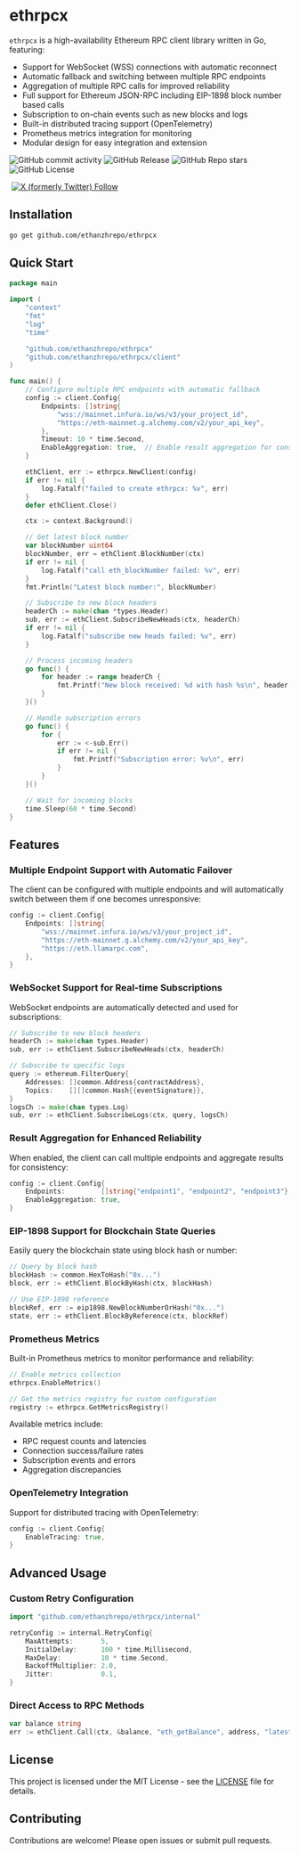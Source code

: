 # ethrpcx

`ethrpcx` is a high-availability Ethereum RPC client library written in Go, featuring:

- Support for WebSocket (WSS) connections with automatic reconnect
- Automatic fallback and switching between multiple RPC endpoints
- Aggregation of multiple RPC calls for improved reliability
- Full support for Ethereum JSON-RPC including EIP-1898 block number based calls
- Subscription to on-chain events such as new blocks and logs
- Built-in distributed tracing support (OpenTelemetry)
- Prometheus metrics integration for monitoring
- Modular design for easy integration and extension

![GitHub commit activity](https://img.shields.io/github/commit-activity/w/ethanzhrepo/ethrpcx)
![GitHub Release](https://img.shields.io/github/v/release/ethanzhrepo/ethrpcx)
![GitHub Repo stars](https://img.shields.io/github/stars/ethanzhrepo/ethrpcx)
![GitHub License](https://img.shields.io/github/license/ethanzhrepo/ethrpcx)


<a href="https://t.me/ethanatca"><img alt="" src="https://img.shields.io/badge/Telegram-%40ethanatca-blue" /></a>
<a href="https://x.com/intent/follow?screen_name=0x99_Ethan">
<img alt="X (formerly Twitter) Follow" src="https://img.shields.io/twitter/follow/0x99_Ethan">
</a>


## Installation

```bash
go get github.com/ethanzhrepo/ethrpcx
```

## Quick Start

```go
package main

import (
    "context"
    "fmt"
    "log"
    "time"

    "github.com/ethanzhrepo/ethrpcx"
    "github.com/ethanzhrepo/ethrpcx/client"
)

func main() {
    // Configure multiple RPC endpoints with automatic fallback
    config := client.Config{
        Endpoints: []string{
            "wss://mainnet.infura.io/ws/v3/your_project_id",
            "https://eth-mainnet.g.alchemy.com/v2/your_api_key",
        },
        Timeout: 10 * time.Second,
        EnableAggregation: true,  // Enable result aggregation for consistency
    }

    ethClient, err := ethrpcx.NewClient(config)
    if err != nil {
        log.Fatalf("failed to create ethrpcx: %v", err)
    }
    defer ethClient.Close()

    ctx := context.Background()

    // Get latest block number
    var blockNumber uint64
    blockNumber, err = ethClient.BlockNumber(ctx)
    if err != nil {
        log.Fatalf("call eth_blockNumber failed: %v", err)
    }
    fmt.Println("Latest block number:", blockNumber)

    // Subscribe to new block headers
    headerCh := make(chan *types.Header)
    sub, err := ethClient.SubscribeNewHeads(ctx, headerCh)
    if err != nil {
        log.Fatalf("subscribe new heads failed: %v", err)
    }

    // Process incoming headers
    go func() {
        for header := range headerCh {
            fmt.Printf("New block received: %d with hash %s\n", header.Number.Uint64(), header.Hash().Hex())
        }
    }()

    // Handle subscription errors
    go func() {
        for {
            err := <-sub.Err()
            if err != nil {
                fmt.Printf("Subscription error: %v\n", err)
            }
        }
    }()

    // Wait for incoming blocks
    time.Sleep(60 * time.Second)
}
```

## Features

### Multiple Endpoint Support with Automatic Failover

The client can be configured with multiple endpoints and will automatically switch between them if one becomes unresponsive:

```go
config := client.Config{
    Endpoints: []string{
        "wss://mainnet.infura.io/ws/v3/your_project_id",
        "https://eth-mainnet.g.alchemy.com/v2/your_api_key",
        "https://eth.llamarpc.com",
    },
}
```

### WebSocket Support for Real-time Subscriptions

WebSocket endpoints are automatically detected and used for subscriptions:

```go
// Subscribe to new block headers
headerCh := make(chan types.Header)
sub, err := ethClient.SubscribeNewHeads(ctx, headerCh)

// Subscribe to specific logs
query := ethereum.FilterQuery{
    Addresses: []common.Address{contractAddress},
    Topics:    [][]common.Hash{{eventSignature}},
}
logsCh := make(chan types.Log)
sub, err := ethClient.SubscribeLogs(ctx, query, logsCh)
```

### Result Aggregation for Enhanced Reliability

When enabled, the client can call multiple endpoints and aggregate results for consistency:

```go
config := client.Config{
    Endpoints:         []string{"endpoint1", "endpoint2", "endpoint3"},
    EnableAggregation: true,
}
```

### EIP-1898 Support for Blockchain State Queries

Easily query the blockchain state using block hash or number:

```go
// Query by block hash
blockHash := common.HexToHash("0x...")
block, err := ethClient.BlockByHash(ctx, blockHash)

// Use EIP-1898 reference
blockRef, err := eip1898.NewBlockNumberOrHash("0x...")
state, err := ethClient.BlockByReference(ctx, blockRef)
```

### Prometheus Metrics

Built-in Prometheus metrics to monitor performance and reliability:

```go
// Enable metrics collection
ethrpcx.EnableMetrics()

// Get the metrics registry for custom configuration
registry := ethrpcx.GetMetricsRegistry()
```

Available metrics include:
- RPC request counts and latencies
- Connection success/failure rates
- Subscription events and errors
- Aggregation discrepancies

### OpenTelemetry Integration

Support for distributed tracing with OpenTelemetry:

```go
config := client.Config{
    EnableTracing: true,
}
```

## Advanced Usage

### Custom Retry Configuration

```go
import "github.com/ethanzhrepo/ethrpcx/internal"

retryConfig := internal.RetryConfig{
    MaxAttempts:       5,
    InitialDelay:      100 * time.Millisecond,
    MaxDelay:          10 * time.Second,
    BackoffMultiplier: 2.0,
    Jitter:            0.1,
}
```

### Direct Access to RPC Methods

```go
var balance string
err := ethClient.Call(ctx, &balance, "eth_getBalance", address, "latest")
```

## License

This project is licensed under the MIT License - see the [LICENSE](LICENSE) file for details.

## Contributing

Contributions are welcome! Please open issues or submit pull requests.